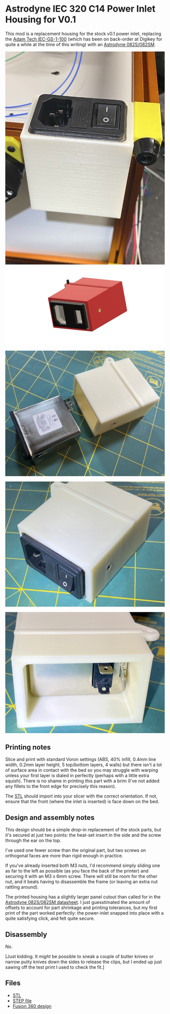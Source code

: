 # Astrodyne IEC 320 C14 Power Inlet Housing for V0.1

This mod is a replacement housing for the stock v0.1 power inlet, replacing the [Adam
Tech
IEC-GS-1-100](https://www.digikey.com/en/products/detail/adam-tech/IEC-GS-1-100/9831135)
(which has been on back-order at Digikey for quite a while at the time of
this writing) with an
[Astrodyne
082S/082SM](https://www.mouser.com/ProductDetail/astrodyne-tdi/082sm0150000/?qs=eP2BKZSCXI4KQZVxn1eqpw%3D%3D).

![Assembled housing in place](./images/in-situ.jpg)

![Part render](./images/power-inlet-astrodyne.png)

![Assembly](./images/disassembled.jpg)

![Front view](./images/front-view.jpg)

![Rear view](./images/rear-view.jpg)

## Printing notes

Slice and print with standard Voron settings (ABS, 40% infill, 0.4mm line width,
0.2mm layer height, 5 top/bottom layers, 4 walls) but there isn't a lot of
surface area in contact with the bed so you may struggle with warping unless
your first layer is dialed in perfectly (perhaps with a little extra squish).
There is no shame in printing this part with a brim (I've not added any fillets
to the front edge for precisely this reason).

The [STL](./STLs/astrodyne-inlet.stl) should import into your slicer with the
correct orientation. If not, ensure that the front (where the inlet is inserted)
is face down on the bed.

## Design and assembly notes

This design should be a simple drop-in replacement of the stock parts, but it's
secured at just two points: the heat-set insert in the side and the screw
through the ear on the top. 

I've used one fewer screw than the original part, but two screws on
orthogonal faces are more than rigid enough in practice.

If you've already inserted both M3 nuts, I'd recommend simply sliding one as far
to the left as possible (as you face the back of the printer) and securing it
with an M3 x 6mm screw. There will still be room for the other nut, and it beats
having to disassemble the frame (or leaving an extra nut rattling around).

The printed housing has a slightly larger panel cutout than called for in the
[Astrodyne 082S/082SM
datasheet](https://www.mouser.com/ProductDetail/astrodyne-tdi/082sm0150000/?qs=eP2BKZSCXI4KQZVxn1eqpw%3D%3D).
I just guesstimated the amount of offsets to account for part shrinkage and
printing tolerances, but my first print of the part worked perfectly: the
power-inlet snapped into place with a quite satisfying click, and felt quite
secure.

## Disassembly

No.

[Just kidding. It _might_ be possible to sneak a couple of butter knives or
narrow putty knives down the sides to release the clips, but I ended up just
sawing off the test print I used to check the fit.]

## Files

- [STL](./STLs/astrodyne-inlet.stl)
- [STEP file](./CAD/power-inlet-astrodyne.step)
- [Fusion 360 design](./CAD/power-inlet-astrodyne.f3d)
